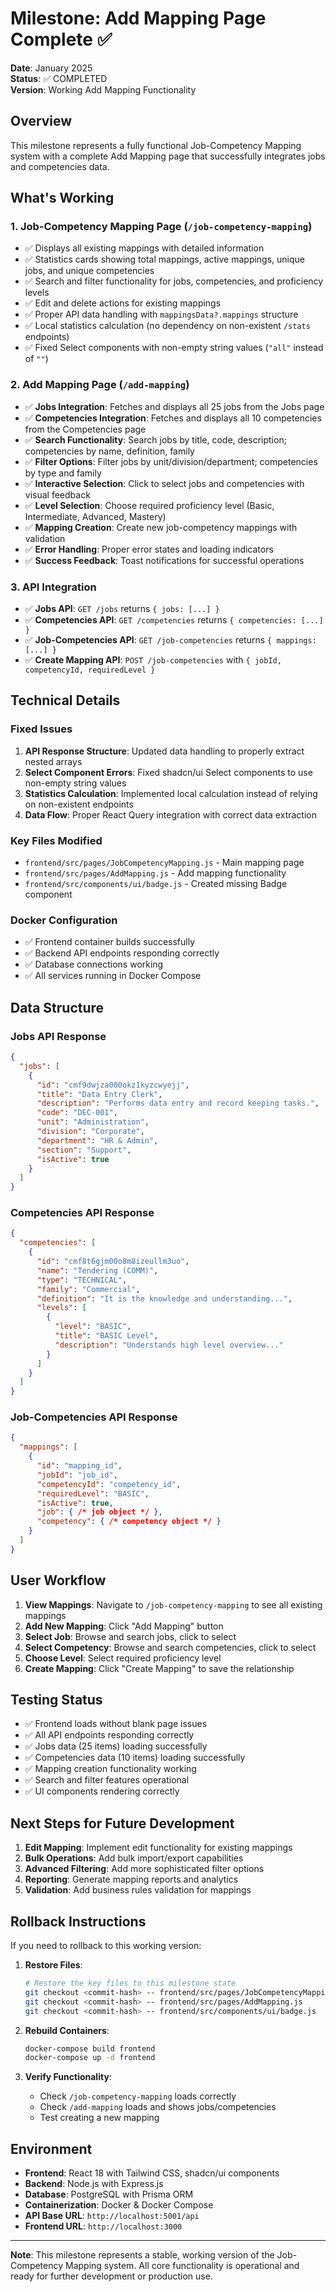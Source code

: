 # Milestone: Add Mapping Page Complete ✅

**Date**: January 2025  
**Status**: ✅ COMPLETED  
**Version**: Working Add Mapping Functionality

## Overview

This milestone represents a fully functional Job-Competency Mapping system with a complete Add Mapping page that successfully integrates jobs and competencies data.

## What's Working

### 1. Job-Competency Mapping Page (`/job-competency-mapping`)
- ✅ Displays all existing mappings with detailed information
- ✅ Statistics cards showing total mappings, active mappings, unique jobs, and unique competencies
- ✅ Search and filter functionality for jobs, competencies, and proficiency levels
- ✅ Edit and delete actions for existing mappings
- ✅ Proper API data handling with `mappingsData?.mappings` structure
- ✅ Local statistics calculation (no dependency on non-existent `/stats` endpoints)
- ✅ Fixed Select components with non-empty string values (`"all"` instead of `""`)

### 2. Add Mapping Page (`/add-mapping`)
- ✅ **Jobs Integration**: Fetches and displays all 25 jobs from the Jobs page
- ✅ **Competencies Integration**: Fetches and displays all 10 competencies from the Competencies page
- ✅ **Search Functionality**: Search jobs by title, code, description; competencies by name, definition, family
- ✅ **Filter Options**: Filter jobs by unit/division/department; competencies by type and family
- ✅ **Interactive Selection**: Click to select jobs and competencies with visual feedback
- ✅ **Level Selection**: Choose required proficiency level (Basic, Intermediate, Advanced, Mastery)
- ✅ **Mapping Creation**: Create new job-competency mappings with validation
- ✅ **Error Handling**: Proper error states and loading indicators
- ✅ **Success Feedback**: Toast notifications for successful operations

### 3. API Integration
- ✅ **Jobs API**: `GET /jobs` returns `{ jobs: [...] }`
- ✅ **Competencies API**: `GET /competencies` returns `{ competencies: [...] }`
- ✅ **Job-Competencies API**: `GET /job-competencies` returns `{ mappings: [...] }`
- ✅ **Create Mapping API**: `POST /job-competencies` with `{ jobId, competencyId, requiredLevel }`

## Technical Details

### Fixed Issues
1. **API Response Structure**: Updated data handling to properly extract nested arrays
2. **Select Component Errors**: Fixed shadcn/ui Select components to use non-empty string values
3. **Statistics Calculation**: Implemented local calculation instead of relying on non-existent endpoints
4. **Data Flow**: Proper React Query integration with correct data extraction

### Key Files Modified
- `frontend/src/pages/JobCompetencyMapping.js` - Main mapping page
- `frontend/src/pages/AddMapping.js` - Add mapping functionality
- `frontend/src/components/ui/badge.js` - Created missing Badge component

### Docker Configuration
- ✅ Frontend container builds successfully
- ✅ Backend API endpoints responding correctly
- ✅ Database connections working
- ✅ All services running in Docker Compose

## Data Structure

### Jobs API Response
```json
{
  "jobs": [
    {
      "id": "cmf9dwjza000okz1kyzcwyejj",
      "title": "Data Entry Clerk",
      "description": "Performs data entry and record keeping tasks.",
      "code": "DEC-001",
      "unit": "Administration",
      "division": "Corporate",
      "department": "HR & Admin",
      "section": "Support",
      "isActive": true
    }
  ]
}
```

### Competencies API Response
```json
{
  "competencies": [
    {
      "id": "cmf8t6gjm00o8m8izeullm3uo",
      "name": "Tendering (COMM)",
      "type": "TECHNICAL",
      "family": "Commercial",
      "definition": "It is the knowledge and understanding...",
      "levels": [
        {
          "level": "BASIC",
          "title": "BASIC Level",
          "description": "Understands high level overview..."
        }
      ]
    }
  ]
}
```

### Job-Competencies API Response
```json
{
  "mappings": [
    {
      "id": "mapping_id",
      "jobId": "job_id",
      "competencyId": "competency_id",
      "requiredLevel": "BASIC",
      "isActive": true,
      "job": { /* job object */ },
      "competency": { /* competency object */ }
    }
  ]
}
```

## User Workflow

1. **View Mappings**: Navigate to `/job-competency-mapping` to see all existing mappings
2. **Add New Mapping**: Click "Add Mapping" button
3. **Select Job**: Browse and search jobs, click to select
4. **Select Competency**: Browse and search competencies, click to select
5. **Choose Level**: Select required proficiency level
6. **Create Mapping**: Click "Create Mapping" to save the relationship

## Testing Status

- ✅ Frontend loads without blank page issues
- ✅ All API endpoints responding correctly
- ✅ Jobs data (25 items) loading successfully
- ✅ Competencies data (10 items) loading successfully
- ✅ Mapping creation functionality working
- ✅ Search and filter features operational
- ✅ UI components rendering correctly

## Next Steps for Future Development

1. **Edit Mapping**: Implement edit functionality for existing mappings
2. **Bulk Operations**: Add bulk import/export capabilities
3. **Advanced Filtering**: Add more sophisticated filter options
4. **Reporting**: Generate mapping reports and analytics
5. **Validation**: Add business rules validation for mappings

## Rollback Instructions

If you need to rollback to this working version:

1. **Restore Files**:
   ```bash
   # Restore the key files to this milestone state
   git checkout <commit-hash> -- frontend/src/pages/JobCompetencyMapping.js
   git checkout <commit-hash> -- frontend/src/pages/AddMapping.js
   git checkout <commit-hash> -- frontend/src/components/ui/badge.js
   ```

2. **Rebuild Containers**:
   ```bash
   docker-compose build frontend
   docker-compose up -d frontend
   ```

3. **Verify Functionality**:
   - Check `/job-competency-mapping` loads correctly
   - Check `/add-mapping` loads and shows jobs/competencies
   - Test creating a new mapping

## Environment

- **Frontend**: React 18 with Tailwind CSS, shadcn/ui components
- **Backend**: Node.js with Express.js
- **Database**: PostgreSQL with Prisma ORM
- **Containerization**: Docker & Docker Compose
- **API Base URL**: `http://localhost:5001/api`
- **Frontend URL**: `http://localhost:3000`

---

**Note**: This milestone represents a stable, working version of the Job-Competency Mapping system. All core functionality is operational and ready for further development or production use.
